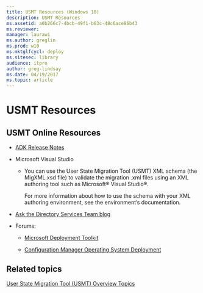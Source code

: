 ```yaml
---
title: USMT Resources (Windows 10)
description: USMT Resources
ms.assetid: a0b266c7-4bcb-49f1-b63c-48c6ace86b43
ms.reviewer: 
manager: laurawi
ms.author: greglin
ms.prod: w10
ms.mktglfcycl: deploy
ms.sitesec: library
audience: itproauthor: greg-lindsay
ms.date: 04/19/2017
ms.topic: article
---
```


# USMT Resources


## USMT Online Resources


-   [ADK Release Notes](https://msdn.microsoft.com/library/windows/hardware/dn927348.aspx)

-   Microsoft Visual Studio

    -   You can use the User State Migration Tool (USMT) XML schema (the MigXML.xsd file) to validate the migration .xml files using an XML authoring tool such as Microsoft® Visual Studio®.

        For more information about how to use the schema with your XML authoring environment, see the environment’s documentation.

-   [Ask the Directory Services Team blog](https://go.microsoft.com/fwlink/p/?LinkId=226365)

-   Forums:

    -   [Microsoft Deployment Toolkit](https://go.microsoft.com/fwlink/p/?LinkId=226386)

    -   [Configuration Manager Operating System Deployment](https://go.microsoft.com/fwlink/p/?LinkId=226388)

## Related topics


[User State Migration Tool (USMT) Overview Topics](usmt-topics.md)

 

 





